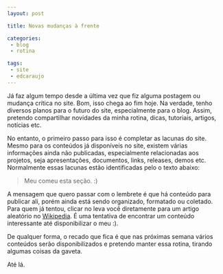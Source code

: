 ```yaml
---
layout: post

title: Novas mudanças à frente

categories: 
 - blog
 - rotina

tags:
 - site
 - edcaraujo
---
```


Já faz algum tempo desde a última vez que fiz alguma postagem ou mudança crítica no site. Bom, isso chega ao fim hoje. Na verdade, tenho diversos planos para o futuro do site, especialmente para o blog. Assim, pretendo compartilhar novidades da minha rotina, dicas, tutoriais, artigos, notícias etc.

No entanto, o primeiro passo para isso é completar as lacunas do site. Mesmo para os conteúdos já disponíveis no site, existem várias informações ainda não publicadas, especialmente relacionadas aos projetos, seja apresentações, documentos, links, releases, demos etc. Normalmente essas lacunas estão identificadas pelo o texto abaixo:

> Meu [<i class="fas fa-dog"></i>](https://pt.wikipedia.org/wiki/Especial:Aleat%C3%B3ria) comeu esta seção. :)

A mensagem que quero passar com o lembrete é que há conteúdo para publicar ali, porém ainda está sendo organizado, formatado ou coletado. Para quem já tentou, clicar no [<i class="fas fa-dog"></i>](https://pt.wikipedia.org/wiki/Especial:Aleat%C3%B3ria) leva você diretamente para um artigo aleatório no [Wikipedia](https://pt.wikipedia.org/). É uma tentativa de encontrar um conteúdo interessante até disponibilizar o meu :).

De qualquer forma, o recado que fica é que nas próximas semana vários conteúdos serão disponibilizados e pretendo manter essa rotina, tirando algumas coisas da gaveta.

Até lá.